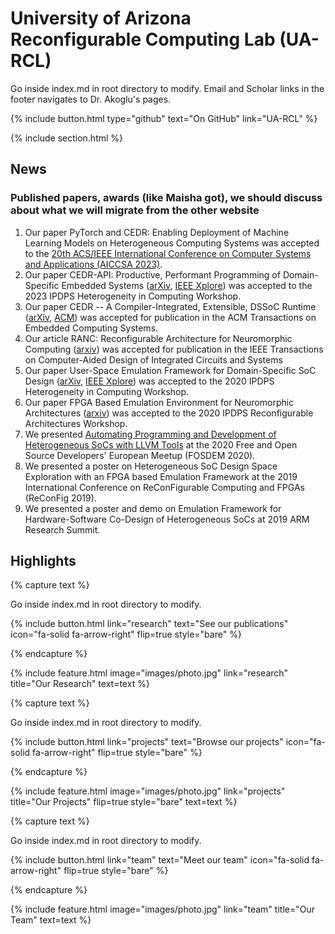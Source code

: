 ---
---

# University of Arizona Reconfigurable Computing Lab (UA-RCL)

Go inside index.md in root directory to modify. Email and Scholar links in the footer navigates to Dr. Akoglu's pages. 

{%
  include button.html
  type="github"
  text="On GitHub"
  link="UA-RCL"
%}

{% include section.html %}

## News

### Published papers, awards (like Maisha got), we should discuss about what we will migrate from the other website

1. Our paper PyTorch and CEDR: Enabling Deployment of Machine Learning Models on Heterogeneous Computing Systems was accepted to the [20th ACS/IEEE International Conference on Computer Systems and Applications (AICCSA 2023)](https://aiccsa.net/AICCSA2023/).
1. Our paper CEDR-API: Productive, Performant Programming of Domain-Specific Embedded Systems ([arXiv](https://arxiv.org/abs/2304.12396), [IEEE Xplore](https://ieeexplore.ieee.org/document/10196561)) was accepted to the 2023 IPDPS Heterogeneity in Computing Workshop.
1. Our paper CEDR -- A Compiler-Integrated, Extensible, DSSoC Runtime ([arXiv](https://arxiv.org/pdf/2204.08962.pdf), [ACM](https://dl.acm.org/doi/full/10.1145/3529257)) was accepted for publication in the ACM Transactions on Embedded Computing Systems.
1. Our article RANC: Reconfigurable Architecture for Neuromorphic Computing ([arxiv](https://arxiv.org/abs/2011.00624)) was accepted for publication in the IEEE Transactions on Computer-Aided Design of Integrated Circuits and Systems
1. Our paper User-Space Emulation Framework for Domain-Specific SoC Design ([arXiv](https://arxiv.org/pdf/2004.01636.pdf), [IEEE Xplore](https://ieeexplore.ieee.org/abstract/document/9150335)) was accepted to the 2020 IPDPS Heterogeneity in Computing Workshop.
1. Our paper FPGA Based Emulation Environment for Neuromorphic Architectures ([arxiv](https://arxiv.org/abs/2004.06061)) was accepted to the 2020 IPDPS Reconfigurable Architectures Workshop.
1. We presented [Automating Programming and Development of Heterogeneous SoCs with LLVM Tools](https://archive.fosdem.org/2020/schedule/event/llvm_aut_prog_het_soc/) at the 2020 Free and Open Source Developers' European Meetup (FOSDEM 2020).
1. We presented a poster on Heterogeneous SoC Design Space Exploration with an FPGA based Emulation Framework at the 2019 International Conference on ReConFigurable Computing and FPGAs (ReConFig 2019).
1. We presented a poster and demo on Emulation Framework for Hardware-Software Co-Design of Heterogeneous SoCs at 2019 ARM Research Summit.

## Highlights

{% capture text %}

Go inside index.md in root directory to modify.

{%
  include button.html
  link="research"
  text="See our publications"
  icon="fa-solid fa-arrow-right"
  flip=true
  style="bare"
%}

{% endcapture %}

{%
  include feature.html
  image="images/photo.jpg"
  link="research"
  title="Our Research"
  text=text
%}

{% capture text %}

Go inside index.md in root directory to modify.

{%
  include button.html
  link="projects"
  text="Browse our projects"
  icon="fa-solid fa-arrow-right"
  flip=true
  style="bare"
%}

{% endcapture %}

{%
  include feature.html
  image="images/photo.jpg"
  link="projects"
  title="Our Projects"
  flip=true
  style="bare"
  text=text
%}

{% capture text %}

Go inside index.md in root directory to modify.

{%
  include button.html
  link="team"
  text="Meet our team"
  icon="fa-solid fa-arrow-right"
  flip=true
  style="bare"
%}

{% endcapture %}

{%
  include feature.html
  image="images/photo.jpg"
  link="team"
  title="Our Team"
  text=text
%}
